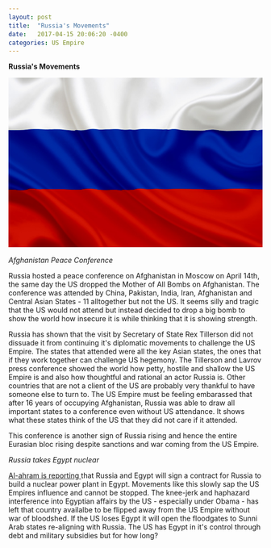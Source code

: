 ```yaml
---
layout: post
title:  "Russia's Movements"
date:   2017-04-15 20:06:20 -0400
categories: US Empire
---
```



**Russia's Movements**

![Russia flag](../_assets/Russia_flag.jpg)

*Afghanistan Peace Conference*

Russia hosted a peace conference on Afghanistan in Moscow on April 14th, the same day the US dropped the Mother of All Bombs on Afghanistan.  The conference was attended by China, Pakistan, India, Iran, Afghanistan and Central Asian States - 11 alltogether but not the US.  It seems silly and tragic that the US would not attend but instead decided to drop a big bomb to show the world how insecure it is while thinking that it is showing strength.   

Russia has shown that the visit by Secretary of State Rex Tillerson did not dissuade it from continuing it's diplomatic movements to challenge the US Empire.  The states that attended were all the key Asian states, the ones that if they work together can challenge US hegemony.  The Tillerson and Lavrov press conference showed the world how petty, hostile and shallow the US Empire is and also how thoughtful and rational an actor Russia is.  Other countries that are not a client of the US are probably very thankful to have someone else to turn to.  The US Empire must be feeling embarassed that after 16 years of occupying Afghanistan, Russia was able to draw all important states to a conference even without US attendance.  It shows what these states think of the US that they did not care if it attended. 

This conference is another sign of Russia rising and hence the entire Eurasian bloc rising despite sanctions and war coming from the US Empire. 

*Russia takes Egypt nuclear*

[Al-ahram is reporting ](http://english.ahram.org.eg/NewsContent/1/64/263003/Egypt/Politics-/Egypt-and-Russia-to-sign-contract-for-Dabaa-nuclea.aspx)that Russia and Egypt will sign a contract for Russia to build a nuclear power plant in Egypt.  Movements like this slowly sap the US Empires influence and cannot be stopped.  The knee-jerk and haphazard interference into Egyptian affairs by the US - especially under Obama - has left that country availalbe to be flipped away from the US Empire without war of bloodshed.  If the US loses Egypt it will open the floodgates to Sunni Arab states re-aligning with Russia.  The US has Egypt in it's control through debt and military subsidies but for how long?







